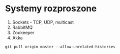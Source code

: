 # Systemy rozproszone

1. Sockets - TCP, UDP, multicast
2. RabbitMQ
3. Zookeeper
4. Akka


`
git pull origin master --allow-unrelated-histories
`
